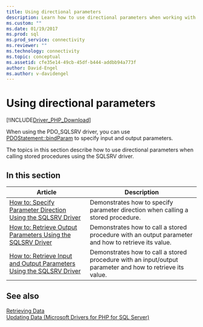 ```yaml
---
title: Using directional parameters
description: Learn how to use directional parameters when working with PHP and the SQLSRV and PDO_SQLSRV drivers for SQL Server.
ms.custom: ""
ms.date: 01/19/2017
ms.prod: sql
ms.prod_service: connectivity
ms.reviewer: ""
ms.technology: connectivity
ms.topic: conceptual
ms.assetid: cfe35e14-49cb-45df-b444-addbb94a773f
author: David-Engel
ms.author: v-davidengel
---
```

# Using directional parameters

[!INCLUDE[Driver_PHP_Download](../../includes/driver_php_download.md)]

When using the PDO_SQLSRV driver, you can use [PDOStatement::bindParam](pdostatement-bindparam.md) to specify input and output parameters.

The topics in this section describe how to use directional parameters when calling stored procedures using the SQLSRV driver.

## In this section

|Article|Description|
|---------|---------------|
|[How to: Specify Parameter Direction Using the SQLSRV Driver](how-to-specify-parameter-direction-using-the-sqlsrv-driver.md)|Demonstrates how to specify parameter direction when calling a stored procedure.|
|[How to: Retrieve Output Parameters Using the SQLSRV Driver](how-to-retrieve-output-parameters-using-the-sqlsrv-driver.md)|Demonstrates how to call a stored procedure with an output parameter and how to retrieve its value.|
|[How to: Retrieve Input and Output Parameters Using the SQLSRV Driver](how-to-retrieve-input-and-output-parameters-using-the-sqlsrv-driver.md)|Demonstrates how to call a stored procedure with an input/output parameter and how to retrieve its value.|

## See also

[Retrieving Data](retrieving-data.md)  
[Updating Data &#40;Microsoft Drivers for PHP for SQL Server&#41;](updating-data-microsoft-drivers-for-php-for-sql-server.md)  

